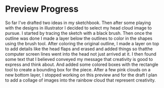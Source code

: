 # Preview Progress
So far I've drafted two ideas in my sketchbook. Then after some playing with the designs in illustrator I decided to select my head cloud image to pursue. I started by tracing the sketch with a black brush. Then once the outline was done I made a layer below the outlines to color in the shapes using the brush tool. After coloring the original outline, I made a layer on top to add details like the head flaps and erased and added things so thatthe computer screen lines went into the head not just arrived at it. I then found some text that I believed conveyed my message that creativity is good to express and think about. And added some colored boxes with the rectangle tool to create a bounding box for the piece. After a few pink clouds on a new bottom layer, I stopped working on this preview and for the draft I plan to add a collage of images into the rainbow cloud that represent creativity. 
